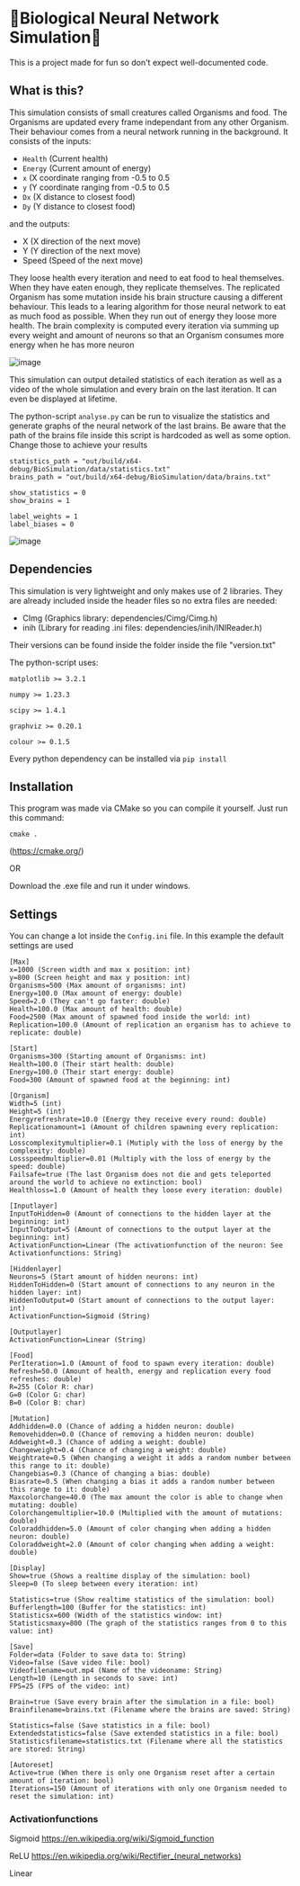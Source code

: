 # :herb:Biological Neural Network Simulation:herb:
This is a project made for fun so don't expect well-documented code.
## What is this?
This simulation consists of small creatures called Organisms and food. The Organisms are updated every frame independant from any other Organism.
Their behaviour comes from a neural network running in the background. It consists of the inputs:

- ``Health`` (Current health)
- ``Energy`` (Current amount of energy)
- ``x`` (X coordinate ranging from -0.5 to 0.5
- ``y`` (Y coordinate ranging from -0.5 to 0.5
- ``Dx`` (X distance to closest food)
- ``Dy`` (Y distance to closest food)

and the outputs:

- X (X direction of the next move)
- Y (Y direction of the next move)
- Speed (Speed of the next move)

They loose health every iteration and need to eat food to heal themselves. When they have eaten enough, they replicate themselves.
The replicated Organism has some mutation inside his brain structure causing a different behaviour. This leads to a learing algorithm for those
neural network to eat as much food as possible. When they run out of energy they loose more health.
The brain complexity is computed every iteration via summing up every weight and amount of neurons so that an Organism consumes more energy when he has more neuron

![image](https://user-images.githubusercontent.com/52610941/198897277-a0bd28a1-23ed-44b9-9638-d22aa4ff13e0.png)

This simulation can output detailed statistics of each iteration as well as a video of the whole simulation and every brain on the last iteration.
It can even be displayed at lifetime.

The python-script ``analyse.py`` can be run to visualize the statistics and generate graphs of the neural network of the last brains. Be aware that the path of the brains file inside this script is hardcoded as well as some option. Change those to achieve your results

```
statistics_path = "out/build/x64-debug/BioSimulation/data/statistics.txt"
brains_path = "out/build/x64-debug/BioSimulation/data/brains.txt"

show_statistics = 0
show_brains = 1

label_weights = 1
label_biases = 0
```

![image](https://user-images.githubusercontent.com/52610941/198900402-1afd87ed-51ad-493e-be61-709fb28df822.png)

## Dependencies

This simulation is very lightweight and only makes use of 2 libraries. They are already included inside the header files so no extra files are needed:

- CImg (Graphics library: dependencies/Cimg/Cimg.h)
- inih (Library for reading .ini files: dependencies/inih/INIReader.h)

Their versions can be found inside the folder inside the file "version.txt"

The python-script uses:

``matplotlib >= 3.2.1``

``numpy >= 1.23.3``

``scipy >= 1.4.1``

``graphviz >= 0.20.1``

``colour >= 0.1.5``

Every python dependency can be installed via ``pip install``


## Installation

This program was made via CMake so you can compile it yourself. 
Just run this command:

``cmake .``

(https://cmake.org/)

OR

Download the .exe file and run it under windows.

## Settings
You can change a lot inside the ``Config.ini`` file. In this example the default settings are used

```
[Max]
x=1000 (Screen width and max x position: int)
y=800 (Screen height and max y position: int)
Organisms=500 (Max amount of organisms: int)
Energy=100.0 (Max amount of energy: double)
Speed=2.0 (They can't go faster: double)
Health=100.0 (Max amount of health: double)
Food=2500 (Max amount of spawned food inside the world: int)
Replication=100.0 (Amount of replication an organism has to achieve to replicate: double)

[Start]
Organisms=300 (Starting amount of Organisms: int)
Health=100.0 (Their start health: double)
Energy=100.0 (Their start energy: double)
Food=300 (Amount of spawned food at the beginning: int)

[Organism]
Width=5 (int)
Height=5 (int)
Energyrefreshrate=10.0 (Energy they receive every round: double)
Replicationamount=1 (Amount of children spawning every replication: int)
Losscomplexitymultiplier=0.1 (Mutiply with the loss of energy by the complexity: double)
Lossspeedmultiplier=0.01 (Multiply with the loss of energy by the speed: double)
Failsafe=true (The last Organism does not die and gets teleported around the world to achieve no extinction: bool)
Healthloss=1.0 (Amount of health they loose every iteration: double)

[Inputlayer]
InputToHidden=0 (Amount of connections to the hidden layer at the beginning: int)
InputToOutput=5 (Amount of connections to the output layer at the beginning: int)
ActivationFunction=Linear (The activationfunction of the neuron: See Activationfunctions: String)

[Hiddenlayer]
Neurons=5 (Start amount of hidden neurons: int)
HiddenToHidden=0 (Start amount of connections to any neuron in the hidden layer: int)
HiddenToOutput=0 (Start amount of connections to the output layer: int)
ActivationFunction=Sigmoid (String)

[Outputlayer]
ActivationFunction=Linear (String)

[Food]
PerIteration=1.0 (Amount of food to spawn every iteration: double)
Refresh=50.0 (Amount of health, energy and replication every food refreshes: double)
R=255 (Color R: char)
G=0 (Color G: char)
B=0 (Color B: char)

[Mutation]
Addhidden=0.0 (Chance of adding a hidden neuron: double)
Removehidden=0.0 (Chance of removing a hidden neuron: double)
Addweight=0.3 (Chance of adding a weight: double)
Changeweight=0.4 (Chance of changing a weight: double)
Weightrate=0.5 (When changing a weight it adds a random number between this range to it: double)
Changebias=0.3 (Chance of changing a bias: double)
Biasrate=0.5 (When changing a bias it adds a random number between this range to it: double)
Maxcolorchange=40.0 (The max amount the color is able to change when mutating: double)
Colorchangemultiplier=10.0 (Multiplied with the amount of mutations: double)
Coloraddhidden=5.0 (Amount of color changing when adding a hidden neuron: double)
Coloraddweight=2.0 (Amount of color changing when adding a weight: double)

[Display]
Show=true (Shows a realtime display of the simulation: bool)
Sleep=0 (To sleep between every iteration: int)

Statistics=true (Show realtime statistics of the simulation: bool)
Bufferlength=100 (Buffer for the statistics: int)
Statisticsx=600 (Width of the statistics window: int)
Statisticsmaxy=800 (The graph of the statistics ranges from 0 to this value: int)

[Save]
Folder=data (Folder to save data to: String)
Video=false (Save video file: bool)
Videofilename=out.mp4 (Name of the videoname: String)
Length=10 (Length in seconds to save: int)
FPS=25 (FPS of the video: int)

Brain=true (Save every brain after the simulation in a file: bool)
Brainfilename=brains.txt (Filename where the brains are saved: String)

Statistics=false (Save statistics in a file: bool)
Extendedstatistics=false (Save extended statistics in a file: bool)
Statisticsfilename=statistics.txt (Filename where all the statistics are stored: String)

[Autoreset]
Active=true (When there is only one Organism reset after a certain amount of iteration: bool)
Iterations=150 (Amount of iterations with only one Organism needed to reset the simulation: int)
```

### Activationfunctions
Sigmoid https://en.wikipedia.org/wiki/Sigmoid_function

ReLU https://en.wikipedia.org/wiki/Rectifier_(neural_networks)

Linear
